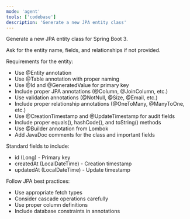 ```yaml
---
mode: 'agent'
tools: ['codebase']
description: 'Generate a new JPA entity class'
---
```


Generate a new JPA entity class for Spring Boot 3.

Ask for the entity name, fields, and relationships if not provided.

Requirements for the entity:
* Use @Entity annotation
* Use @Table annotation with proper naming
* Use @Id and @GeneratedValue for primary key
* Include proper JPA annotations (@Column, @JoinColumn, etc.)
* Use validation annotations (@NotNull, @Size, @Email, etc.)
* Include proper relationship annotations (@OneToMany, @ManyToOne, etc.)
* Use @CreationTimestamp and @UpdateTimestamp for audit fields
* Include proper equals(), hashCode(), and toString() methods
* Use @Builder annotation from Lombok
* Add JavaDoc comments for the class and important fields

Standard fields to include:
* id (Long) - Primary key
* createdAt (LocalDateTime) - Creation timestamp
* updatedAt (LocalDateTime) - Update timestamp

Follow JPA best practices:
* Use appropriate fetch types
* Consider cascade operations carefully
* Use proper column definitions
* Include database constraints in annotations
